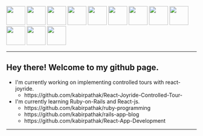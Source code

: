 
<p float="left">
<img src="https://media.giphy.com/media/45t0JoI5zvz69g03ln/giphy.gif" width="50" height="50"/>
<img src="https://media.giphy.com/media/S4BsvJStukJvVrhljv/giphy.gif" width="50" height="50"/>
<img src="https://media.giphy.com/media/oU9fCXDSXEfjtN7AZ8/giphy.gif" width="50" height="50"/>
<img src="https://media.giphy.com/media/KAvYTVCw4cVRPR0CRp/giphy.gif" width="50" height="50"/>
<img src="https://media.giphy.com/media/kbR3l9kto4JFNGY0eS/giphy.gif" width="50" height="50"/>

<img src="https://media.giphy.com/media/ToMjGpjm9vQhsB4cqVa/giphy.gif" width="50" height="50"/>
  
<img src="https://media.giphy.com/media/4IvqbF8TSNri0eFfpe/giphy.gif" width="50" height="50"/>
<img src="https://media.giphy.com/media/S4BsvJStukJvVrhljv/giphy.gif" width="50" height="50"/>
<img src="https://media.giphy.com/media/3oz8xvoMI6gJ6rySVW/giphy.gif" width="50" height="50"/>
<img src="https://media.giphy.com/media/8KlPVnp8QLwk04MZkm/giphy.gif" width="50" height="50"/>
<img src="https://media.giphy.com/media/S4BsvJStukJvVrhljv/giphy.gif" width="50" height="50"/>
<img src="https://media.giphy.com/media/45t0JoI5zvz69g03ln/giphy.gif" width="50" height="50"/>
</p>

---
## Hey there! Welcome to my github page.
<ul>
  <li> 
    I'm currently working on implementing controlled tours with react-joyride. 
    <ul>
      <li>
        https://github.com/kabirpathak/React-Joyride-Controlled-Tour-
      </li>
    </ul>
  </li>
  <li> 
    I'm currently learning Ruby-on-Rails and React-js.
    <ul>
      <li>https://github.com/kabirpathak/ruby-programming</li>
      <li>https://github.com/kabirpathak/rails-app-blog</li>
      <li>https://github.com/kabirpathak/React-App-Development</li>
    </ul>
  </li>
</ul>

 ---



